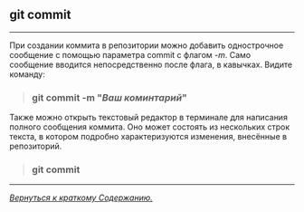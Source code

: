 ## git commit
***

При создании коммита в репозитории можно добавить однострочное сообщение с помощью параметра commit с флагом *-m*. Само сообщение вводится непосредственно после флага, в кавычках. Видите команду:
>### **git commit -m "*Ваш коминтарий*"**

Также можно открыть текстовый редактор в терминале для написания полного сообщения коммита. Оно может состоять из нескольких строк текста, в котором подробно характеризуются изменения, внесённые в репозиторий.
>### **git commit**







***












[<u>*Вернуться к краткому Содержанию.*</u>](./readme.md)  